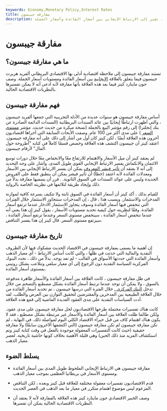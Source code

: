 ```yaml
---
keywords: Economy,Monetary Policy,Interest Rates
title: مفارقة جيبسون
description: مفارقة جيبسون هي ملاحظة اقتصادية تشير إلى الارتباط الإيجابي بين أسعار الفائدة وأسعار الجملة.
---
```


# مفارقة جيبسون
## ما هي مفارقة جيبسون؟

تستند مفارقة جيبسون إلى ملاحظة اقتصادية أدلى بها الاقتصادي البريطاني ألفريد هربرت جيبسون فيما يتعلق بالعلاقة [الإيجابية](/positive-correlation) بين أسعار الفائدة ومستويات أسعار الجملة. وصف جون ماينارد كينز فيما بعد هذه العلاقة بأنها مفارقة لأنه ادعى أنه لا يمكن تفسيرها بالنظريات الاقتصادية الحالية.

## فهم مفارقة جيبسون

أساس مفارقة جيبسون هو سنوات عديدة من الأدلة التجريبية التي جمعها ألفريد جيبسون ، والتي أظهرت ارتباطًا إيجابيًا بين عائد السندات البريطانية (السندات الدائمة الصادرة عن بنك إنجلترا) إلى رقم مؤشر البيع بالجملة (نسخة مبكرة من حديث حديث. مؤشر [مستوى السعر](/price_level) ) على مدى أكثر من 100 عام. وصفت الأبحاث السابقة التي أجراها اقتصاديون آخرون هذه العلاقة أيضًا ، لكن كينز كان أول من أشار إلى ذلك على أنه مفارقة جيبسون. اعتقد كينز أن جيبسون اكتشف هذه العلاقة وخصص قسمًا كاملاً في كتابه "أطروحة حول المال" لأرقام جيبسون.

لم يعتقد كينز أن ميل الأسعار والاهتمام للارتفاع معًا والانخفاض معًا خلال دورات توسع الائتمان والانكماش يفسر الارتباط الإيجابي القوي طويل المدى. وأشار على وجه التحديد إلى أنه لا يعتقد أن [تأثير فيشر المعروف](/fishereffect) يمكن أن يفسر الارتباط الإيجابي بين الأسعار ومعدلات الفائدة لأنه اعتقد (خطأ) أن تأثير فيشر يمكن أن ينطبق فقط على القروض الجديدة وليس على عوائد السندات في السوق الثانوية. . قرر أن يسميها مفارقة بدلاً من ذلك وإيجاد طريقة لتلائمها في نظريته الخاصة بالرواية.

للقيام بذلك ، أكد كينز أن أسعار الفائدة في السوق ثابتة ولا تتكيف بسرعة كافية لموازنة المدخرات والاستثمار. وبسبب هذا ، قال ، إن المدخرات ستتجاوز الاستثمار خلال الفترات التي تنخفض فيها أسعار الفائدة وسوف يتجاوز الاستثمار الادخار عندما ترتفع أسعار الفائدة. وفقًا لنظريته حول كيفية تحديد مستويات الأسعار ، يقول كينز إن هذا يعني أنه عندما تنخفض أسعار الفائدة ، سينخفض مستوى السعر وعندما ترتفع أسعار الفائدة ، سيرتفع مستوى السعر. قال كينز إن هذا يفسر التناقض.

## تاريخ مفارقة جيبسون

إن أهمية ما يسمى بمفارقة جيبسون في الاقتصاد الحديث مشكوك فيها لأن الظروف النقدية والمالية التي حدثت في ظلها ، والتي كانت أساس الارتباط - أي معيار الذهب وأسعار الفائدة التي حددتها الأسواق في الغالب - لم تعد يوجد. بدلاً من ذلك ، تحدد البنوك المركزية السياسة النقدية دون الرجوع إلى أي معيار سلعي وتتلاعب بشكل روتيني بمستوى أسعار الفائدة.

في ظل مفارقة جيبسون ، كانت العلاقة بين أسعار الفائدة والأسعار ظاهرة مدفوعة بالسوق ، ولا يمكن أن توجد عندما ترتبط أسعار الفائدة بشكل مصطنع بالتضخم من خلال تدخل [البنك المركزي .](/centralbank) خلال الفترة التي درسها جيبسون ، تم تحديد أسعار الفائدة من خلال العلاقة الطبيعية بين المدخرين والمقترضين لتحقيق التوازن بين العرض والطلب. لقد أدت السياسات النقدية على مدى العقود العديدة الماضية إلى قمع هذه العلاقة.

كانت هناك تفسيرات محتملة طرحها الاقتصاديون لحل مفارقة جيبسون على مدى عقود. ولكن طالما ظلت العلاقة بين أسعار الفائدة والأسعار غير مرتبطة بشكل مصطنع ، فقد لا يكون هناك اهتمام كاف من قبل خبراء الاقتصاد الكلي اليوم لمواصلة ذلك. في النهاية ، لم تكن مفارقة جيبسون لم تكن مفارقة جيبسون (التي اكتشفها الآخرون سابقًا) ولا مفارقة حقيقية (حيث كانت التفسيرات المعقولة موجودة بالفعل في وقت كتابة كينز وتم استكشاف المزيد منذ ذلك الحين) وهي قليلة الأهمية بخلاف كونها حاشية تاريخية. لعصر معيار الذهب.

## يسلط الضوء

- مفارقة جيبسون هي الارتباط الإيجابي الملحوظ طويل المدى بين أسعار الفائدة ومستوى الأسعار في بريطانيا العظمى بموجب معيار الذهب.

- قدم الاقتصاديون تفسيرات معقولة مختلفة للعلاقة قبل كينز وبعده ، لكن التناقض المزعوم ليس موضوع اهتمام متكرر في معيار ما بعد الذهب في العصر الحديث.

- وصف الخبير الاقتصادي جون ماينارد كينز هذه العلاقة بالمفارقة لأنه لا يعتقد أن النظريات الاقتصادية الحالية يمكن أن تفسرها.

